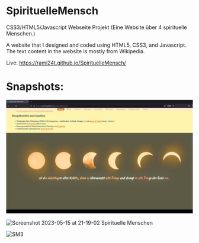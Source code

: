 # SpirituelleMensch

CSS3/HTML5/Javascript Webseite Projekt (Eine Website über 4 spirituelle Menschen.)

A website that I designed and coded using HTML5, CSS3, and Javascript.
The text content in the website is mostly from Wikipedia.

Live: https://rami24t.github.io/SpirituelleMensch/


# Snapshots:

<img src="Snapshot1.jpg">

![Screenshot 2023-05-15 at 21-19-02 Spirituelle Menschen](https://github.com/Rami24t/SpirituelleMensch/assets/103028944/9c1d3d7a-62b7-485b-b2c1-ea03553bfcf1)

![SM3](https://github.com/Rami24t/SpirituelleMensch/assets/103028944/f9736050-b619-40b0-98c9-50f6c15d750d)


